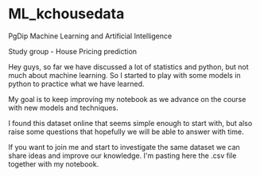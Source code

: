 # ML_kchousedata
PgDip Machine Learning and Artificial Intelligence

Study group - House Pricing prediction

Hey guys, so far we have discussed a lot of statistics and python, but not much about machine learning. So I started to play with some models in python to practice what we have learned.

My goal is to keep improving my notebook as we advance on the course with new models and techniques. 

I found this dataset online that seems simple enough to start with, but also raise some questions that hopefully we will be able to answer with time.

If you want to join me and start to investigate the same dataset we can share ideas and improve our knowledge. I'm pasting here the .csv file together with my notebook.



